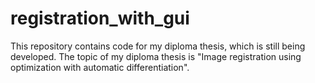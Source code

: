 # registration_with_gui
This repository contains code for my diploma thesis, which is still being developed.
The topic of my diploma thesis is "Image registration using optimization with automatic differentiation".
